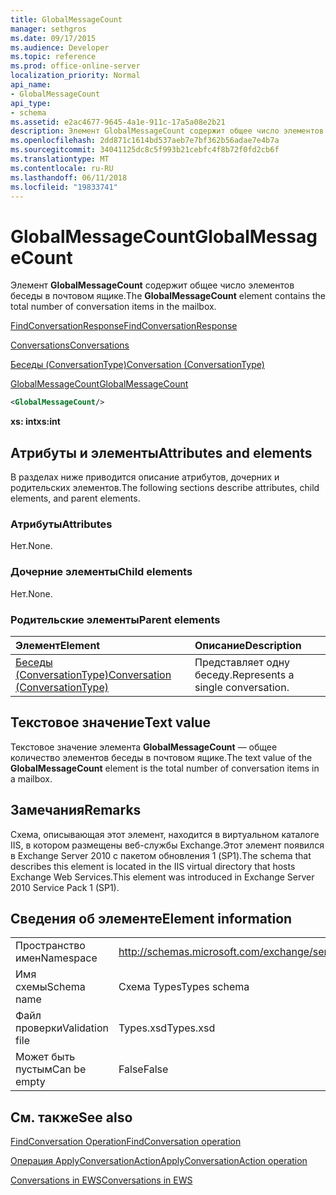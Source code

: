 ```yaml
---
title: GlobalMessageCount
manager: sethgros
ms.date: 09/17/2015
ms.audience: Developer
ms.topic: reference
ms.prod: office-online-server
localization_priority: Normal
api_name:
- GlobalMessageCount
api_type:
- schema
ms.assetid: e2ac4677-9645-4a1e-911c-17a5a08e2b21
description: Элемент GlobalMessageCount содержит общее число элементов беседы в почтовом ящике.
ms.openlocfilehash: 2dd871c1614bd537aeb7e7bf362b56adae7e4b7a
ms.sourcegitcommit: 34041125dc8c5f993b21cebfc4f8b72f0fd2cb6f
ms.translationtype: MT
ms.contentlocale: ru-RU
ms.lasthandoff: 06/11/2018
ms.locfileid: "19833741"
---
```

# <a name="globalmessagecount"></a><span data-ttu-id="6b53b-103">GlobalMessageCount</span><span class="sxs-lookup"><span data-stu-id="6b53b-103">GlobalMessageCount</span></span>

<span data-ttu-id="6b53b-104">Элемент **GlobalMessageCount** содержит общее число элементов беседы в почтовом ящике.</span><span class="sxs-lookup"><span data-stu-id="6b53b-104">The **GlobalMessageCount** element contains the total number of conversation items in the mailbox.</span></span> 
  
[<span data-ttu-id="6b53b-105">FindConversationResponse</span><span class="sxs-lookup"><span data-stu-id="6b53b-105">FindConversationResponse</span></span>](findconversationresponse.md)
  
[<span data-ttu-id="6b53b-106">Conversations</span><span class="sxs-lookup"><span data-stu-id="6b53b-106">Conversations</span></span>](conversations-ex15websvcsotherref.md)
  
[<span data-ttu-id="6b53b-107">Беседы (ConversationType)</span><span class="sxs-lookup"><span data-stu-id="6b53b-107">Conversation (ConversationType)</span></span>](conversation-conversationtype.md)
  
[<span data-ttu-id="6b53b-108">GlobalMessageCount</span><span class="sxs-lookup"><span data-stu-id="6b53b-108">GlobalMessageCount</span></span>](globalmessagecount.md)
  
```XML
<GlobalMessageCount/>
```

 <span data-ttu-id="6b53b-109">**xs: int**</span><span class="sxs-lookup"><span data-stu-id="6b53b-109">**xs:int**</span></span>
## <a name="attributes-and-elements"></a><span data-ttu-id="6b53b-110">Атрибуты и элементы</span><span class="sxs-lookup"><span data-stu-id="6b53b-110">Attributes and elements</span></span>

<span data-ttu-id="6b53b-111">В разделах ниже приводится описание атрибутов, дочерних и родительских элементов.</span><span class="sxs-lookup"><span data-stu-id="6b53b-111">The following sections describe attributes, child elements, and parent elements.</span></span>
  
### <a name="attributes"></a><span data-ttu-id="6b53b-112">Атрибуты</span><span class="sxs-lookup"><span data-stu-id="6b53b-112">Attributes</span></span>

<span data-ttu-id="6b53b-113">Нет.</span><span class="sxs-lookup"><span data-stu-id="6b53b-113">None.</span></span>
  
### <a name="child-elements"></a><span data-ttu-id="6b53b-114">Дочерние элементы</span><span class="sxs-lookup"><span data-stu-id="6b53b-114">Child elements</span></span>

<span data-ttu-id="6b53b-115">Нет.</span><span class="sxs-lookup"><span data-stu-id="6b53b-115">None.</span></span>
  
### <a name="parent-elements"></a><span data-ttu-id="6b53b-116">Родительские элементы</span><span class="sxs-lookup"><span data-stu-id="6b53b-116">Parent elements</span></span>

|<span data-ttu-id="6b53b-117">**Элемент**</span><span class="sxs-lookup"><span data-stu-id="6b53b-117">**Element**</span></span>|<span data-ttu-id="6b53b-118">**Описание**</span><span class="sxs-lookup"><span data-stu-id="6b53b-118">**Description**</span></span>|
|:-----|:-----|
|[<span data-ttu-id="6b53b-119">Беседы (ConversationType)</span><span class="sxs-lookup"><span data-stu-id="6b53b-119">Conversation (ConversationType)</span></span>](conversation-conversationtype.md) <br/> |<span data-ttu-id="6b53b-120">Представляет одну беседу.</span><span class="sxs-lookup"><span data-stu-id="6b53b-120">Represents a single conversation.</span></span>  <br/> |
   
## <a name="text-value"></a><span data-ttu-id="6b53b-121">Текстовое значение</span><span class="sxs-lookup"><span data-stu-id="6b53b-121">Text value</span></span>

<span data-ttu-id="6b53b-122">Текстовое значение элемента **GlobalMessageCount** — общее количество элементов беседы в почтовом ящике.</span><span class="sxs-lookup"><span data-stu-id="6b53b-122">The text value of the **GlobalMessageCount** element is the total number of conversation items in a mailbox.</span></span> 
  
## <a name="remarks"></a><span data-ttu-id="6b53b-123">Замечания</span><span class="sxs-lookup"><span data-stu-id="6b53b-123">Remarks</span></span>

<span data-ttu-id="6b53b-124">Схема, описывающая этот элемент, находится в виртуальном каталоге IIS, в котором размещены веб-службы Exchange.Этот элемент появился в Exchange Server 2010 с пакетом обновления 1 (SP1).</span><span class="sxs-lookup"><span data-stu-id="6b53b-124">The schema that describes this element is located in the IIS virtual directory that hosts Exchange Web Services.This element was introduced in Exchange Server 2010 Service Pack 1 (SP1).</span></span>
  
## <a name="element-information"></a><span data-ttu-id="6b53b-125">Сведения об элементе</span><span class="sxs-lookup"><span data-stu-id="6b53b-125">Element information</span></span>

|||
|:-----|:-----|
|<span data-ttu-id="6b53b-126">Пространство имен</span><span class="sxs-lookup"><span data-stu-id="6b53b-126">Namespace</span></span>  <br/> |http://schemas.microsoft.com/exchange/services/2006/types  <br/> |
|<span data-ttu-id="6b53b-127">Имя схемы</span><span class="sxs-lookup"><span data-stu-id="6b53b-127">Schema name</span></span>  <br/> |<span data-ttu-id="6b53b-128">Схема Types</span><span class="sxs-lookup"><span data-stu-id="6b53b-128">Types schema</span></span>  <br/> |
|<span data-ttu-id="6b53b-129">Файл проверки</span><span class="sxs-lookup"><span data-stu-id="6b53b-129">Validation file</span></span>  <br/> |<span data-ttu-id="6b53b-130">Types.xsd</span><span class="sxs-lookup"><span data-stu-id="6b53b-130">Types.xsd</span></span>  <br/> |
|<span data-ttu-id="6b53b-131">Может быть пустым</span><span class="sxs-lookup"><span data-stu-id="6b53b-131">Can be empty</span></span>  <br/> |<span data-ttu-id="6b53b-132">False</span><span class="sxs-lookup"><span data-stu-id="6b53b-132">False</span></span>  <br/> |
   
## <a name="see-also"></a><span data-ttu-id="6b53b-133">См. также</span><span class="sxs-lookup"><span data-stu-id="6b53b-133">See also</span></span>



[<span data-ttu-id="6b53b-134">FindConversation Operation</span><span class="sxs-lookup"><span data-stu-id="6b53b-134">FindConversation operation</span></span>](findconversation-operation.md)
  
[<span data-ttu-id="6b53b-135">Операция ApplyConversationAction</span><span class="sxs-lookup"><span data-stu-id="6b53b-135">ApplyConversationAction operation</span></span>](applyconversationaction-operation.md)


[<span data-ttu-id="6b53b-136">Conversations in EWS</span><span class="sxs-lookup"><span data-stu-id="6b53b-136">Conversations in EWS</span></span>](http://msdn.microsoft.com/library/91e64629-db6c-4c94-9dcb-d386232e8467%28Office.15%29.aspx)

